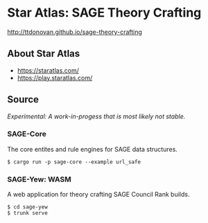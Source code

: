 # Star Atlas: SAGE Theory Crafting

http://ttdonovan.github.io/sage-theory-crafting

## About Star Atlas

* https://staratlas.com/
* https://play.staratlas.com/

## Source

_Experimental: A work-in-progess that is most likely not stable._

### SAGE-Core

The core entites and rule engines for SAGE data structures.

```
$ cargo run -p sage-core --example url_safe
```

### SAGE-Yew: WASM

A web application for theory crafting SAGE Council Rank builds.

```
$ cd sage-yew
$ trunk serve
```